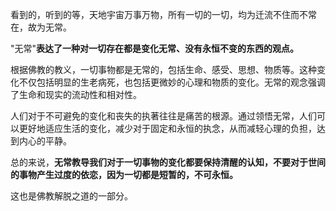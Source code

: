 看到的，听到的等，天地宇宙万事万物，所有一切的一切，均为迁流不住而不常在，故为无常。

"无常"**表达了一种对一切存在都是变化无常、没有永恒不变的东西的观点。**

根据佛教的教义，一切事物都是无常的，包括生命、感受、思想、物质等。这种变化不仅包括明显的生老病死，也包括更微妙的心理和物质的变化。无常的观念强调了生命和现实的流动性和相对性。

人们对于不可避免的变化和丧失的执著往往是痛苦的根源。通过领悟无常，人们可以更好地适应生活的变化，减少对于固定和永恒的执念，从而减轻心理的负担，达到内心的平静。

总的来说，**无常教导我们对于一切事物的变化都要保持清醒的认知，不要对于世间的事物产生过度的依恋，因为一切都是短暂的，不可永恒。**

这也是佛教解脱之道的一部分。